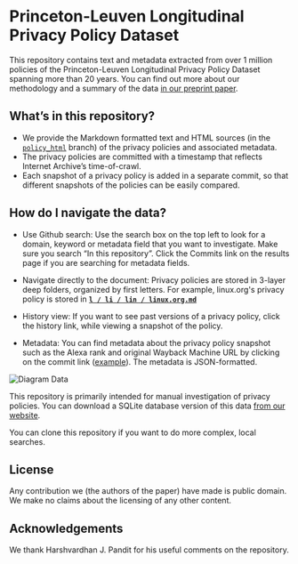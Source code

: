 # Princeton-Leuven Longitudinal Privacy Policy Dataset

This repository contains text and metadata extracted from
over 1 million policies of the Princeton-Leuven Longitudinal Privacy Policy Dataset spanning more than 20 years. You can find out more about our methodology and a summary of the data [in our preprint paper](https://privacypolicies.cs.princeton.edu/paper).

## What’s in this repository?
- We provide the Markdown formatted text and HTML sources (in the [`policy_html`](https://github.com/citp/privacy-policy-historical/tree/policy_html) branch) of the privacy policies and associated metadata.
- The privacy policies are committed with a timestamp that reflects Internet Archive’s time-of-crawl.
- Each snapshot of a privacy policy is added in a separate commit, so
that different snapshots of the policies can be easily compared.


## How do I navigate the data?
- Use Github search: Use the search box on the top left to look for a domain, keyword or metadata field that you want to investigate. Make sure you search “In this repository”. Click the Commits link on the results page if you are searching for metadata fields.
- Navigate directly to the document: Privacy policies are stored in 3-layer deep folders, organized by first letters. For example, linux.org's privacy policy is stored in [**`l / li / lin / linux.org.md`**](https://github.com/citp/privacy-policy-historical/blob/master/l/li/lin/linux.org.md)

- History view: If you want to see past versions of a privacy policy, click the history link, while viewing a snapshot of the policy.
- Metadata: You can find metadata about the privacy policy snapshot such as the Alexa rank and original Wayback Machine URL by clicking on the commit link ([example](https://github.com/citp/privacy-policy-historical/commit/49691d0802b320c2be4444afe9113838be05675a)). The metadata is JSON-formatted.
 
 ![Diagram Data](../assets/assets/policy-gh-repo.png?raw=true)
 

This repository is primarily intended for manual investigation of privacy policies. You can download a SQLite database version of this data [from our website](https://privacypolicies.cs.princeton.edu/).

You can clone this repository if you want to do more complex, local searches.

## License
Any contribution we (the authors of the paper) have made is public domain. We make no claims about the licensing of any other content. 

## Acknowledgements
We thank Harshvardhan J. Pandit for his useful comments on the repository.
